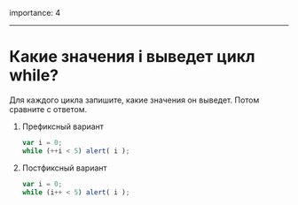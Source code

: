importance: 4

---

# Какие значения i выведет цикл while?

Для каждого цикла запишите, какие значения он выведет. Потом сравните с ответом.

1. Префиксный вариант

    ```js
    var i = 0;
    while (++i < 5) alert( i );
    ```
2. Постфиксный вариант

    ```js
    var i = 0;
    while (i++ < 5) alert( i );
    ```
